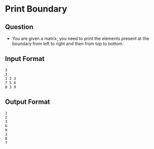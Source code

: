 # Print Boundary

## Question

- You are given a matrix, you need to print the elements present at the boundary from left to right and then from top to bottom.

## Input Format
```
3
3
1 2 3 
7 5 6 
8 3 9
```
## Output Format
```
1 
2
3
6 
9 
3 
8 
7 
```